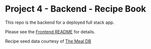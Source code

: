 # Project 4 - Backend - Recipe Book

This repo is the backend for a deployed full stack app. 

Please see the [Frontend README](https://github.com/sethchad/project-4-frontend) for details. 

Recipe seed data courtesy of [The Meal DB](https://www.themealdb.com)
